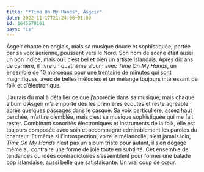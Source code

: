 ```yaml
---
title: "*Time On My Hands*, Ásgeir"
date: 2022-11-17T21:24:08+01:00
id: 1645570161 
pays: "is"
---
```


Ásgeir chante en anglais, mais sa musique douce et sophistiquée, portée par sa voix aérienne, poussent vers le Nord. Son nom de scène était aussi un bon indice, mais oui, c’est bel et bien un artiste islandais. Après dix ans de carrière, il livre un quatrième album avec *Time On My Hands*, un ensemble de 10 morceaux pour une trentaine de minutes qui sont magnifiques, avec de belles mélodies et un mélange toujours intéressant de folk et d’électronique. 

J’aurais du mal à détailler ce que j’apprécie dans sa musique, mais chaque album d’Ásgeir m’a emporté dès les premières écoutes et reste agréable après quelques passages dans le casque. Sa voix particulière, assez haut perchée, m’attire d’emblée, mais c’est sa musique sophistiquée qui me fait rester. Combinant sonorités électroniques et instruments de la folk, elle est toujours composée avec soin et accompagne admirablement les paroles du chanteur. Et même si l’introspection, voire la mélancolie, n’est jamais loin, *Time On My Hands* n’est pas un album triste pour autant, il s’en dégage même au contraire une forme de joie toute en subtilité. Cet ensemble de tendances ou idées contradictoires s’assemblent pour former une balade pop islandaise, aussi belle que satisfaisante. Un vrai coup de cœur.  



